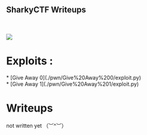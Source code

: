 ## SharkyCTF Writeups

<br>
<br>

<img src="https://i.imgur.com/CQkYE8O.png" />


<h1> Exploits : </h1>
* [Give Away 0](./pwn/Give%20Away%200/exploit.py)
<br>
* [Give Away 1](./pwn/Give%20Away%201/exploit.py)

<br>

<h1>Writeups</h1>

not written yet （︶^︶）
